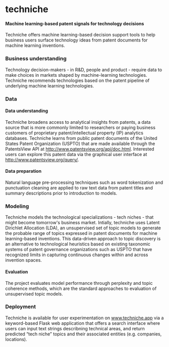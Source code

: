 # techniche

#### Machine learning-based patent signals for technology decisions 
Techniche offers machine learning-based decision support tools to help business users surface technology ideas from patent documents for machine learning inventions.

### Business understanding
Technology decision-makers - in R&D, people and product - require data to make choices in markets shaped by machine-learning technologies. Techniche recommends technologies based on the patent pipeline of underlying machine learning technologies.

### Data
#### Data understanding
Techniche broadens access to analytical insights from patents, a data source that is more commonly limited to researchers or paying business customers of proprietary patent/intellectual property (IP) analytics databases. Techniche learns from public patent documents of the United States Patent Organization (USPTO) that are made available through the PatentsView API at http://www.patentsview.org/api/doc.html. Interested users can explore this patent data via the graphical user interface at http://www.patentsview.org/query/.

#### Data preparation
Natural language pre-processing techniques such as word tokenization and punctuation cleaning are applied to raw text data from patent titles and summary descriptions prior to introduction to models.

### Modeling
Techniche models the technological specializations - tech niches - that might become tomorrow's business market. Intially, techniche uses Latent Dirichlet Allocation (LDA), an unsupervised set of topic models to generate the probable range of topics expressed in patent documents for machine learning-based inventions. This data-driven approach to topic discovery is an alternative to technological heuristics based on existing taxonomic systems of patent governance organizations such as USPTO that have recognized limits in capturing continuous changes within and across invention spaces.

#### Evaluation
The project evaluates model performance through perplexity and topic coherence methods, which are the standard approaches to evaluation of unsupervised topic models.

### Deployment
Techniche is available for user experimentation on www.techniche.app via a keyword-based Flask web application that offers a search interface where users can input text strings describning technical areas, and return predicted “tech niche” topics and their associated entities (e.g. companies, locations).
